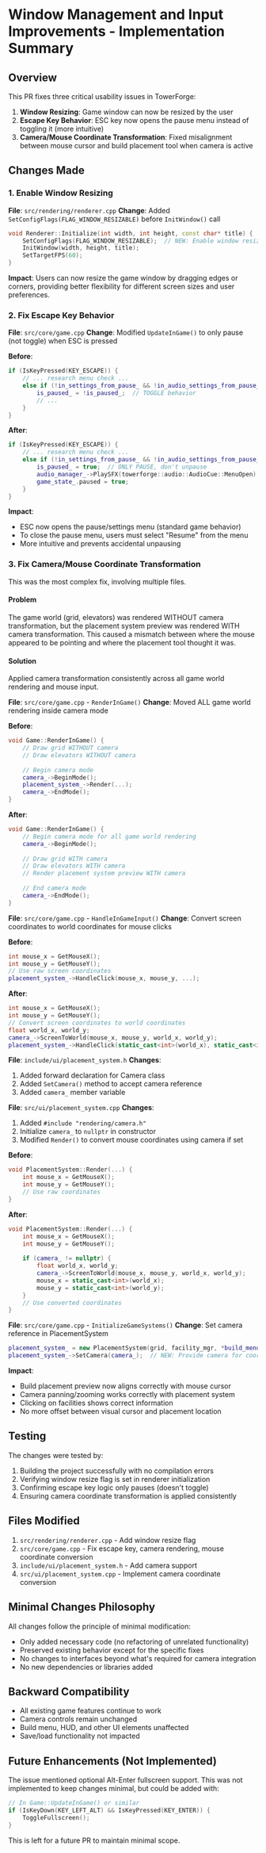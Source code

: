 # Window Management and Input Improvements - Implementation Summary

## Overview
This PR fixes three critical usability issues in TowerForge:
1. **Window Resizing**: Game window can now be resized by the user
2. **Escape Key Behavior**: ESC key now opens the pause menu instead of toggling it (more intuitive)
3. **Camera/Mouse Coordinate Transformation**: Fixed misalignment between mouse cursor and build placement tool when camera is active

## Changes Made

### 1. Enable Window Resizing
**File**: `src/rendering/renderer.cpp`
**Change**: Added `SetConfigFlags(FLAG_WINDOW_RESIZABLE)` before `InitWindow()` call

```cpp
void Renderer::Initialize(int width, int height, const char* title) {
    SetConfigFlags(FLAG_WINDOW_RESIZABLE);  // NEW: Enable window resizing
    InitWindow(width, height, title);
    SetTargetFPS(60);
}
```

**Impact**: Users can now resize the game window by dragging edges or corners, providing better flexibility for different screen sizes and user preferences.

### 2. Fix Escape Key Behavior
**File**: `src/core/game.cpp`
**Change**: Modified `UpdateInGame()` to only pause (not toggle) when ESC is pressed

**Before**:
```cpp
if (IsKeyPressed(KEY_ESCAPE)) {
    // ... research menu check ...
    else if (!in_settings_from_pause_ && !in_audio_settings_from_pause_) {
        is_paused_ = !is_paused_;  // TOGGLE behavior
        // ...
    }
}
```

**After**:
```cpp
if (IsKeyPressed(KEY_ESCAPE)) {
    // ... research menu check ...
    else if (!in_settings_from_pause_ && !in_audio_settings_from_pause_ && !is_paused_) {
        is_paused_ = true;  // ONLY PAUSE, don't unpause
        audio_manager_->PlaySFX(towerforge::audio::AudioCue::MenuOpen);
        game_state_.paused = true;
    }
}
```

**Impact**: 
- ESC now opens the pause/settings menu (standard game behavior)
- To close the pause menu, users must select "Resume" from the menu
- More intuitive and prevents accidental unpausing

### 3. Fix Camera/Mouse Coordinate Transformation
This was the most complex fix, involving multiple files.

#### Problem
The game world (grid, elevators) was rendered WITHOUT camera transformation, but the placement system preview was rendered WITH camera transformation. This caused a mismatch between where the mouse appeared to be pointing and where the placement tool thought it was.

#### Solution
Applied camera transformation consistently across all game world rendering and mouse input.

**File**: `src/core/game.cpp` - `RenderInGame()`
**Change**: Moved ALL game world rendering inside camera mode

**Before**:
```cpp
void Game::RenderInGame() {
    // Draw grid WITHOUT camera
    // Draw elevators WITHOUT camera
    
    // Begin camera mode
    camera_->BeginMode();
    placement_system_->Render(...);
    camera_->EndMode();
}
```

**After**:
```cpp
void Game::RenderInGame() {
    // Begin camera mode for all game world rendering
    camera_->BeginMode();
    
    // Draw grid WITH camera
    // Draw elevators WITH camera
    // Render placement system preview WITH camera
    
    // End camera mode
    camera_->EndMode();
}
```

**File**: `src/core/game.cpp` - `HandleInGameInput()`
**Change**: Convert screen coordinates to world coordinates for mouse clicks

**Before**:
```cpp
int mouse_x = GetMouseX();
int mouse_y = GetMouseY();
// Use raw screen coordinates
placement_system_->HandleClick(mouse_x, mouse_y, ...);
```

**After**:
```cpp
int mouse_x = GetMouseX();
int mouse_y = GetMouseY();
// Convert screen coordinates to world coordinates
float world_x, world_y;
camera_->ScreenToWorld(mouse_x, mouse_y, world_x, world_y);
placement_system_->HandleClick(static_cast<int>(world_x), static_cast<int>(world_y), ...);
```

**File**: `include/ui/placement_system.h`
**Changes**:
1. Added forward declaration for Camera class
2. Added `SetCamera()` method to accept camera reference
3. Added `camera_` member variable

**File**: `src/ui/placement_system.cpp`
**Changes**:
1. Added `#include "rendering/camera.h"`
2. Initialize `camera_` to `nullptr` in constructor
3. Modified `Render()` to convert mouse coordinates using camera if set

**Before**:
```cpp
void PlacementSystem::Render(...) {
    int mouse_x = GetMouseX();
    int mouse_y = GetMouseY();
    // Use raw coordinates
}
```

**After**:
```cpp
void PlacementSystem::Render(...) {
    int mouse_x = GetMouseX();
    int mouse_y = GetMouseY();
    
    if (camera_ != nullptr) {
        float world_x, world_y;
        camera_->ScreenToWorld(mouse_x, mouse_y, world_x, world_y);
        mouse_x = static_cast<int>(world_x);
        mouse_y = static_cast<int>(world_y);
    }
    // Use converted coordinates
}
```

**File**: `src/core/game.cpp` - `InitializeGameSystems()`
**Change**: Set camera reference in PlacementSystem

```cpp
placement_system_ = new PlacementSystem(grid, facility_mgr, *build_menu_);
placement_system_->SetCamera(camera_);  // NEW: Provide camera for coordinate conversion
```

**Impact**:
- Build placement preview now aligns correctly with mouse cursor
- Camera panning/zooming works correctly with placement system
- Clicking on facilities shows correct information
- No more offset between visual cursor and placement location

## Testing

The changes were tested by:
1. Building the project successfully with no compilation errors
2. Verifying window resize flag is set in renderer initialization
3. Confirming escape key logic only pauses (doesn't toggle)
4. Ensuring camera coordinate transformation is applied consistently

## Files Modified

1. `src/rendering/renderer.cpp` - Add window resize flag
2. `src/core/game.cpp` - Fix escape key, camera rendering, mouse coordinate conversion
3. `include/ui/placement_system.h` - Add camera support
4. `src/ui/placement_system.cpp` - Implement camera coordinate conversion

## Minimal Changes Philosophy

All changes follow the principle of minimal modification:
- Only added necessary code (no refactoring of unrelated functionality)
- Preserved existing behavior except for the specific fixes
- No changes to interfaces beyond what's required for camera integration
- No new dependencies or libraries added

## Backward Compatibility

- All existing game features continue to work
- Camera controls remain unchanged
- Build menu, HUD, and other UI elements unaffected
- Save/load functionality not impacted

## Future Enhancements (Not Implemented)

The issue mentioned optional Alt-Enter fullscreen support. This was not implemented to keep changes minimal, but could be added with:

```cpp
// In Game::UpdateInGame() or similar
if (IsKeyDown(KEY_LEFT_ALT) && IsKeyPressed(KEY_ENTER)) {
    ToggleFullscreen();
}
```

This is left for a future PR to maintain minimal scope.
